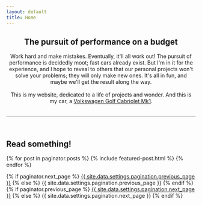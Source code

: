 ```yaml
---
layout: default
title: Home
---
```

<center><h2>The pursuit of performance on a budget</h2>
<p>
Work hard and make mistakes. Eventually, it'll all work out! The pursuit of performance is decidedly moot; fast cars already exist. But I'm in it for the experience, and I hope to reveal to others that our personal projects won't solve your problems; they will only make new ones. It's all in fun, and maybe we'll get the result along the way.
<br><br>
This is my website, dedicated to a life of projects and wonder. And this is my car, a <a href="https://sudoyashi.com/dacabby">Volkswagen Golf Cabriolet Mk1</a>.
<br><br>

</center>

<hr>
<br>
<h2>Read something!</h2>

{% for post in paginator.posts %}
  {% include featured-post.html %}
{% endfor %}

<!-- Pagination links -->
<div class="pagination">
  {% if paginator.next_page %}
    <a class="pagination-button pagination-active next" href="{{ site.github.url }}{{ paginator.next_page_path }}">{{ site.data.settings.pagination.previous_page }}</a>
  {% else %}
    <span class="pagination-button">{{ site.data.settings.pagination.previous_page }}</span>
  {% endif %}
  {% if paginator.previous_page %}
    <a class="pagination-button pagination-active" href="{{ site.baseurl }}{{ paginator.previous_page_path }}">{{ site.data.settings.pagination.next_page }}</a>
  {% else %}
    <span class="pagination-button">{{ site.data.settings.pagination.next_page }}</span>
  {% endif %}
</div>